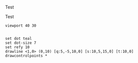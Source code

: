 Test

Test

```diagram
viewport 40 30


set dot teal
set dot-size 7
set refy 10
drawline <1,0> (0,10) [q:5,-5,10,0] [s:10,5,15,0] [t:10,0]
drawcontrolpoints *


```
